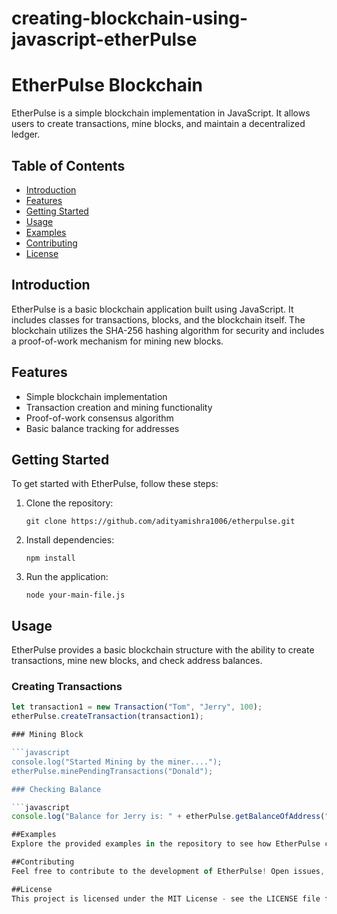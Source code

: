 # creating-blockchain-using-javascript-etherPulse
# EtherPulse Blockchain

EtherPulse is a simple blockchain implementation in JavaScript. It allows users to create transactions, mine blocks, and maintain a decentralized ledger.

## Table of Contents
- [Introduction](#introduction)
- [Features](#features)
- [Getting Started](#getting-started)
- [Usage](#usage)
- [Examples](#examples)
- [Contributing](#contributing)
- [License](#license)

## Introduction

EtherPulse is a basic blockchain application built using JavaScript. It includes classes for transactions, blocks, and the blockchain itself. The blockchain utilizes the SHA-256 hashing algorithm for security and includes a proof-of-work mechanism for mining new blocks.

## Features

- Simple blockchain implementation
- Transaction creation and mining functionality
- Proof-of-work consensus algorithm
- Basic balance tracking for addresses

## Getting Started

To get started with EtherPulse, follow these steps:

1. Clone the repository:

    ```
    git clone https://github.com/adityamishra1006/etherpulse.git
    ```

2. Install dependencies:

    ```
    npm install
    ```

3. Run the application:

    ```
    node your-main-file.js
    ```

## Usage

EtherPulse provides a basic blockchain structure with the ability to create transactions, mine new blocks, and check address balances.

### Creating Transactions

```javascript
let transaction1 = new Transaction("Tom", "Jerry", 100);
etherPulse.createTransaction(transaction1);

### Mining Block

```javascript
console.log("Started Mining by the miner....");
etherPulse.minePendingTransactions("Donald");

### Checking Balance

```javascript
console.log("Balance for Jerry is: " + etherPulse.getBalanceOfAddress("Jerry"));

##Examples
Explore the provided examples in the repository to see how EtherPulse can be used in different scenarios.

##Contributing
Feel free to contribute to the development of EtherPulse! Open issues, submit pull requests, and share your ideas.

##License
This project is licensed under the MIT License - see the LICENSE file for details.

